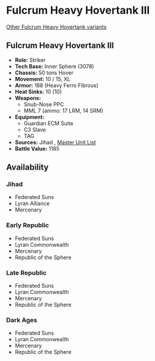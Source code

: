 # Fulcrum Heavy Hovertank III 

[Other Fulcrum Heavy Hovertank variants](../fulcrum_heavy_hovertank.md) 

## Fulcrum Heavy Hovertank III 

- **Role:** Striker 
- **Tech Base:** Inner Sphere (3078) 
- **Chassis:** 50 tons Hover 
- **Movement:** 10 / 15, XL 
- **Armor:** 188 (Heavy Ferro Fibrous) 
- **Heat Sinks:** 10 (10) 
- **Weapons:** 
  - Snub-Nose PPC 
  - MML 7 (ammo: 17 LRM, 14 SRM) 
- **Equipment:** 
  - Guardian ECM Suite 
  - C3 Slave 
  - TAG 
- **Sources:** Jihad , [Master Unit List](http://masterunitlist.info/Unit/Details/1156/fulcrum-heavy-hovertank-iii) 
- **Battle Value:** 1185 

## Availability 

### Jihad 

- Federated Suns 
- Lyran Alliance 
- Mercenary 

### Early Republic 

- Federated Suns 
- Lyran Commonwealth 
- Mercenary 
- Republic of the Sphere 

### Late Republic 

- Federated Suns 
- Lyran Commonwealth 
- Mercenary 
- Republic of the Sphere 

### Dark Ages 

- Federated Suns 
- Lyran Commonwealth 
- Mercenary 
- Republic of the Sphere 

